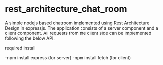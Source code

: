 # rest_architecture_chat_room
A simple nodejs based chatroom implemented using Rest Architecture Design in expressjs. The application consists of a server component and a client component. All requests from the client side can be implemented following the below API.

required install

-npm install express (for server) 
-npm install fetch (for client)
